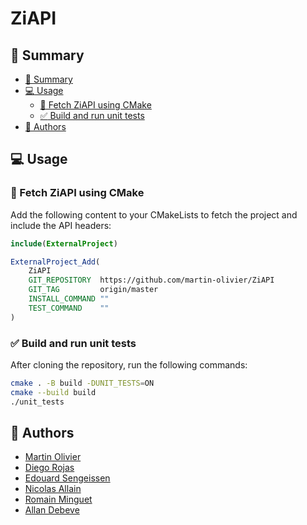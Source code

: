 # ZiAPI

## :book: Summary
  - [:book: Summary](#book-summary)
  - [:computer: Usage](#computer-usage)
    - [:rocket: Fetch ZiAPI using CMake](#rocket-fetch-ziapi-using-cmake)
    - [:white_check_mark: Build and run unit tests](#white_check_mark-build-and-run-unit-tests)
  - [:bust_in_silhouette: Authors](#bust_in_silhouette-authors)

## :computer: Usage

### :rocket: Fetch ZiAPI using CMake

Add the following content to your CMakeLists to fetch the project and include the API headers:
```cmake
include(ExternalProject)

ExternalProject_Add(
    ZiAPI
    GIT_REPOSITORY  https://github.com/martin-olivier/ZiAPI
    GIT_TAG         origin/master
    INSTALL_COMMAND ""
    TEST_COMMAND    ""
)
```

### :white_check_mark: Build and run unit tests

After cloning the repository, run the following commands:
```sh
cmake . -B build -DUNIT_TESTS=ON
cmake --build build
./unit_tests
```

## :bust_in_silhouette: Authors

 - [Martin Olivier](https://github.com/martin-olivier)
 - [Diego Rojas](https://github.com/rojasdiegopro)
 - [Edouard Sengeissen](https://github.com/edouard-sn)
 - [Nicolas Allain](https://github.com/Nirasak)
 - [Romain Minguet](https://github.com/Romain-1)
 - [Allan Debeve](https://github.com/Gfaim)